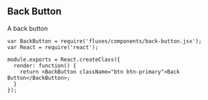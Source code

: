 ## Back Button

A back button

```js-example
var BackButton = require('fluxes/components/back-button.jsx');
var React = require('react');

module.exports = React.createClass({
  render: function() {
    return <BackButton className="btn btn-primary">Back Button</BackButton>;
  }
});
```
